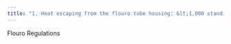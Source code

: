 ```yaml
---
title: "1. Heat escaping from the flouro tube housing: &lt;1,000 standing at 1 meter"
---
```

Flouro Regulations

